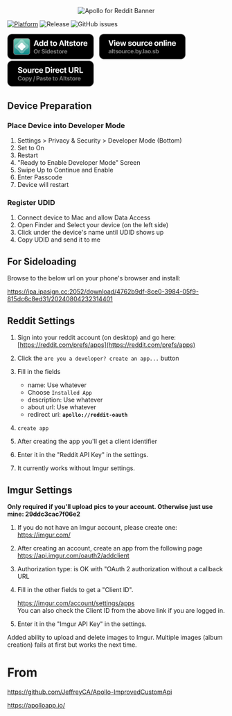 <p align="center">
  <img src="https://github.com/Balackburn/Apollo/assets/93828569/532f0b7e-8c06-483c-9d04-8b84ada7b972" alt="Apollo for Reddit Banner" />
</p>

[![Platform](http://img.shields.io/badge/platform-iOS/iPadOS/macOS-blue.svg)](https://developer.apple.com/iphone/index.action)
![Release](https://img.shields.io/github/downloads/Balackburn/Apollo/total)
![GitHub issues](https://img.shields.io/github/issues-raw/Balackburn/Apollo)

<a href="https://tinyurl.com/ApolloAltstore"><img src="https://raw.githubusercontent.com/YTLitePlus/Assets/main/Github/Buttons/Altstore/Altstore.png" width="200"></a>
&nbsp;
<a href="https://altsource.by.lao.sb/browse/?source=https%3A%2F%2Fraw.githubusercontent.com%2FBalackburn%2FApollo%2Fmain%2Fapps.json"><img src="https://raw.githubusercontent.com/YTLitePlus/Assets/main/Github/Buttons/Altstore/altsource.by.lao.sb.png"
 width="200"></a>
&nbsp;
<a href="https://balackburn.github.io/Apollo/apps.json"><img src="https://raw.githubusercontent.com/YTLitePlus/Assets/main/Github/Buttons/Altstore/URL.png" width="200"></a>

## Device Preparation

### Place Device into Developer Mode

1. Settings > Privacy & Security > Developer Mode (Bottom) 
2. Set to On
3. Restart
4. "Ready to Enable Developer Mode" Screen
5. Swipe Up to Continue and Enable
6. Enter Passcode
7. Device will restart

### Register UDID

1. Connect device to Mac and allow Data Access
2. Open Finder and Select your device (on the left side)
3. Click under the device's name until UDID shows up
4. Copy UDID and send it to me

## For Sideloading

Browse to the below url on your phone's browser and install:

https://ipa.ipasign.cc:2052/download/4762b9df-8ce0-3984-05f9-815dc6c8ed31/20240804232314401

## Reddit Settings

1. Sign into your reddit account (on desktop) and go here:  
    [https://reddit.com/prefs/apps](https://reddit.com/prefs/apps)
3. Click the `are you a developer? create an app...` button
4. Fill in the fields
	* name: Use whatever
	* Choose `Installed App`
	* description: Use whatever
	* about url: Use whatever
	* redirect uri: **`apollo://reddit-oauth`**
5. `create app`

6. After creating the app you'll get a client identifier

7. Enter it in the "Reddit API Key" in the settings.

8. It currently works without Imgur settings.

## Imgur Settings
**Only required if you'll upload pics to your account. Otherwise just use mine: 29ddc3cac7f06e2**

1. If you do not have an Imgur account, please create one:  
   https://imgur.com/

2. After creating an account, create an app from the following page  
   https://api.imgur.com/oauth2/addclient

3. Authorization type: is OK with "OAuth 2 authorization without a callback URL

4. Fill in the other fields to get a "Client ID".
  
   https://imgur.com/account/settings/apps  
   You can also check the Client ID from the above link if you are logged in.

5. Enter it in the "Imgur API Key" in the settings.

  Added ability to upload and delete images to Imgur.
  Multiple images (album creation) fails at first but works the next time.

# From 

https://github.com/JeffreyCA/Apollo-ImprovedCustomApi

https://apolloapp.io/
